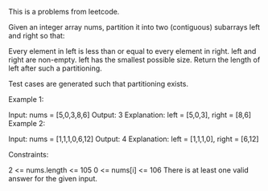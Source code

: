 This is a problems from leetcode.

Given an integer array nums, partition it into two (contiguous) subarrays left and right so that:

Every element in left is less than or equal to every element in right.
left and right are non-empty.
left has the smallest possible size.
Return the length of left after such a partitioning.

Test cases are generated such that partitioning exists.

 

Example 1:

Input: nums = [5,0,3,8,6]
Output: 3
Explanation: left = [5,0,3], right = [8,6]
Example 2:

Input: nums = [1,1,1,0,6,12]
Output: 4
Explanation: left = [1,1,1,0], right = [6,12]
 

Constraints:

2 <= nums.length <= 105
0 <= nums[i] <= 106
There is at least one valid answer for the given input.